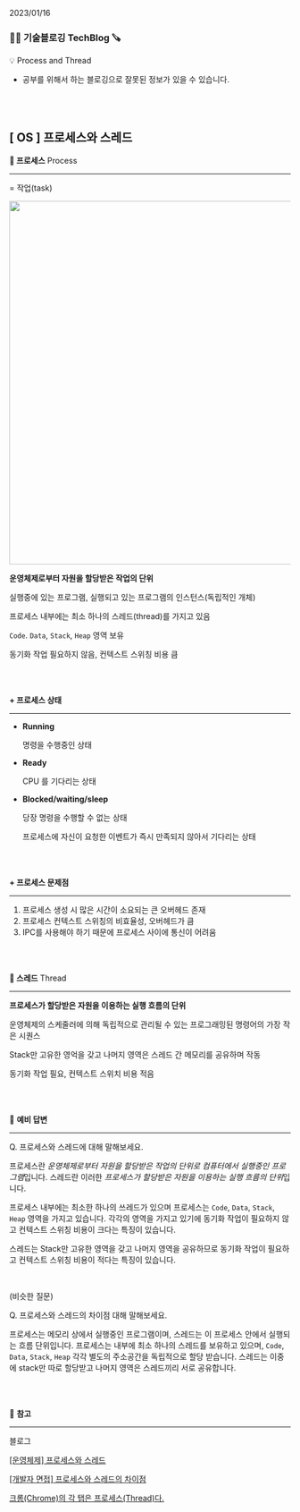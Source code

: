 2023/01/16

### 🧑‍💻 **기술블로깅 TechBlog** 🪚

<aside>
💡 Process and Thread

</aside>

* 공부를 위해서 하는 블로깅으로 잘못된 정보가 있을 수 있습니다.

<br><br>

## [ OS ] 프로세스와 스레드

**🔩 프로세스** Process

---

= 작업(task)

<img src="https://user-images.githubusercontent.com/107545016/212675243-ca331eb6-07ba-45dd-a7c9-7eabcb1aa72a.png" width="650"/>

**운영체제로부터 자원을 할당받은 작업의 단위**

실행중에 있는 프로그램, 실행되고 있는 프로그램의 인스턴스(독립적인 개체)

프로세스 내부에는 최소 하나의 스레드(thread)를 가지고 있음

`Code`. `Data`, `Stack`, `Heap` 영역 보유

동기화 작업 필요하지 않음, 컨텍스트 스위칭 비용 큼

<br><br>

**+ 프로세스 상태**

---

- **Running**
    
    명령을 수행중인 상태
    
- **Ready**
    
    CPU 를 기다리는 상태
    
- **Blocked/waiting/sleep**
    
    당장 명령을 수행할 수 없는 상태
    
    프로세스에 자신이 요청한 이벤트가 즉시 만족되지 않아서 기다리는 상태
    

<br><br>

**+ 프로세스 문제점**

---

1. 프로세스 생성 시 많은 시간이 소요되는 큰 오버헤드 존재
2. 프로세스 컨텍스트 스위칭의 비효율성, 오버헤드가 큼
3. IPC를 사용해야 하기 때문에 프로세스 사이에 통신이 어려움

<br><br>

**🔩 스레드** Thread

---

**프로세스가 할당받은 자원을 이용하는 실행 흐름의 단위**

운영체제의 스케줄러에 의해 독립적으로 관리될 수 있는 프로그래밍된 명령어의 가장 작은 시퀀스

Stack만 고유한 영억을 갖고 나머지 영역은 스레드 간 메모리를 공유하며 작동

동기화 작업 필요, 컨텍스트 스위치 비용 적음

<br><br>

🔩 **예비 답변**

---

Q. 프로세스와 스레드에 대해 말해보세요.

프로세스란 *운영체제로부터 자원을 할당받은 작업의 단위로 컴퓨터에서 실행중인 프로그램*입니다. 스레드란 이러한 *프로세스가 할당받은 자원을 이용하는 실행 흐름의 단위*입니다.

프로세스 내부에는 최소한 하나의 쓰레드가 있으며 프로세스는 `Code`, `Data`, `Stack`, `Heap` 영역을 가지고 있습니다. 각각의 영역을 가지고 있기에 동기화 작업이 필요하지 않고 컨텍스트 스위칭 비용이 크다는 특징이 있습니다.

스레드는 Stack만 고유한 영역을 갖고 나머지 영역을 공유하므로 동기화 작업이 필요하고 컨텍스트 스위칭 비용이 적다는 특징이 있습니다.

<br>

(비슷한 질문)

Q. 프로세스와 스레드의 차이점 대해 말해보세요.

프로세스는 메모리 상에서 실행중인 프로그램이며, 스레드는 이 프로세스 안에서 실행되는 흐름 단위입니다. 프로세스는 내부에 최소 하나의 스레드를 보유하고 있으며, `Code`, `Data`, `Stack`, `Heap` 각각 별도의 주소공간을 독립적으로 할당 받습니다. 스레드는 이중에 stack만 따로 할당받고 나머지 영역은 스레드끼리 서로 공유합니다.


<br><br>

🔩 **참고**

---

블로그

[[운영체제] 프로세스와 스레드](https://velog.io/@aeong98/%EC%9A%B4%EC%98%81%EC%B2%B4%EC%A0%9COS-%ED%94%84%EB%A1%9C%EC%84%B8%EC%8A%A4%EC%99%80-%EC%8A%A4%EB%A0%88%EB%93%9C)

[[개발자 면접] 프로세스와 스레드의 차이점](https://zeroco.tistory.com/75)

[크롬(Chrome)의 각 탭은 프로세스(Thread)다.](https://for-development.tistory.com/127)

<br><br>
